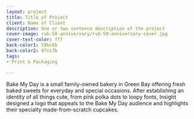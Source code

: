 ```yaml
---
layout: project
title: Title of Project
client: Name of Client
description: One or two sentence description of the project
cover-image: rvb-50-anniversary/rvb-50-anniversary-cover.jpg
cover-text-color: fff
back-color1: 59bc6b
back-color2: 97cc7b
tags:
- Print & Packaging

---
```

Bake My Day is a small family-owned bakery in Green Bay offering fresh baked sweets for everyday and special occasions. After establishing an identity of all things cute, from pink polka dots to loopy fonts, Insight designed a logo that appeals to the Bake My Day audience and highlights their specialty made-from-scratch cupcakes.
